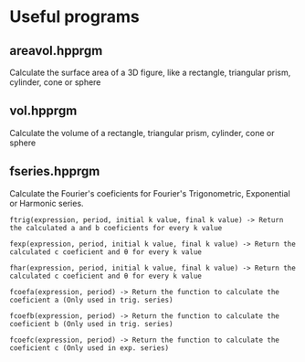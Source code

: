 # Useful programs

## areavol.hpprgm 

Calculate the surface area of a 3D figure, like a rectangle, triangular prism, cylinder, cone or sphere


## vol.hpprgm 

Calculate the volume of a rectangle, triangular prism, cylinder, cone or sphere


## fseries.hpprgm 

Calculate the Fourier's coeficients for Fourier's Trigonometric, Exponential or Harmonic series.

```
ftrig(expression, period, initial k value, final k value) -> Return the calculated a and b coeficients for every k value
```
```
fexp(expression, period, initial k value, final k value) -> Return the calculated c coeficient and θ for every k value
```
```
fhar(expression, period, initial k value, final k value) -> Return the calculated c coeficient and θ for every k value
```
```
fcoefa(expression, period) -> Return the function to calculate the coeficient a (Only used in trig. series)
```
```
fcoefb(expression, period) -> Return the function to calculate the coeficient b (Only used in trig. series)
```
```
fcoefc(expression, period) -> Return the function to calculate the coeficient c (Only used in exp. series)
```


